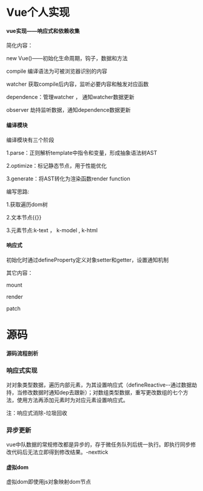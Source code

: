 # Vue个人实现

#### vue实现——响应式和依赖收集

简化内容：

new Vue()——初始化生命周期，钩子，数据和方法

compile	编译语法为可被浏览器识别的内容

watcher	获取compile后内容，监听必要内容和触发对应函数

dependence：管理watcher ， 通知watcher数据更新

observer	劫持监听数据，通知dependence数据更新

#### 编译模块

编译模块有三个阶段

1.parse：正则解析template中指令和变量，形成抽象语法树AST

2.optimize：标记静态节点，用于性能优化

3.generate：将AST转化为渲染函数render function

编写思路:

1.获取遍历dom树

2.文本节点{{}}

3.元素节点:k-text ， k-model , k-html

#### 响应式

初始化时通过defineProperty定义对象setter和getter，设置通知机制

其它内容：

mount

render

patch

# 源码

#### 源码流程剖析

### 响应式实现

对对象类型数据，遍历内部元素，为其设置响应式（defineReactive--通过数据劫持，当修改数据时通知dep去跟新）；对数组类型数据，重写更改数组的七个方法，使用方法再添加元素时为对应元素设置响应式。

注：响应式消除-垃圾回收

### 异步更新

vue中队数据的常规修改都是异步的，存于微任务队列后统一执行。即执行同步修改代码后无法立即得到修改结果。-nexttick

#### 虚拟dom

虚拟dom即使用js对象映射dom节点
